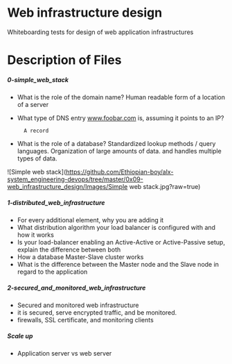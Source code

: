 
# Web infrastructure design

Whiteboarding tests for design of web application infrastructures

# Description of Files
##### 0-simple_web_stack
* What is the role of the domain name?
Human readable form of a location of a server


* What type of DNS entry www.foobar.com is, assuming it points to an IP?

        A record

* What is the role of a database?
Standardized lookup methods / query languages.
Organization of large amounts of data. and 
handles multiple types of data.

![Simple web stack](https://github.com/Ethiopian-boy/alx-system_engineering-devops/tree/master/0x09-web_infrastructure_design/Images/Simple web stack.jpg?raw=true)

##### 1-distributed_web_infrastructure
* For every additional element, why you are adding it
* What distribution algorithm your load balancer is configured with and how it works
* Is your load-balancer enabling an Active-Active or Active-Passive setup, explain the difference between both
* How a database Master-Slave cluster works
* What is the difference between the Master node and the Slave node in regard to the application

##### 2-secured_and_monitored_web_infrastructure

*  Secured and monitored web infrastructure
* it is secured, serve encrypted traffic, and be monitored.
* firewalls, SSL certificate, and monitoring clients


#####  Scale up
* Application server vs web server
